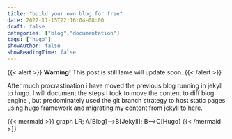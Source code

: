```yaml
---
title: "build your own blog for free"
date: 2022-11-15T22:16:04-08:00
draft: false
categories: ["blog","documentation"]
tags: ["hugo"]
showAuthor: false
showReadingTime: false
---
```


{{< alert >}}
**Warning!** This post is still lame will update soon.
{{< /alert >}}

After much procrastination i have moved the previous blog running in jekyll to hugo.
I will document the steps I took to move the content to diff blog engine , but predominately used the git branch strategy to host static pages using hugo framework and migrating my content from jekyll to here.

{{< mermaid >}}
graph LR;
A[Blog]-->B[Jekyll];
B-->C[Hugo]
{{< /mermaid >}}
